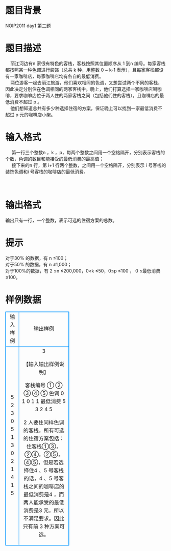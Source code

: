 # 

 
 # 题目背景 
NOIP2011&nbsp;day1&nbsp;第二题<BR> 

 
 # 题目描述 
&nbsp;&nbsp;&nbsp;&nbsp;丽江河边有n&nbsp;家很有特色的客栈，客栈按照其位置顺序从&nbsp;1&nbsp;到n&nbsp;编号。每家客栈都按照某一种色调进行装饰（总共&nbsp;k&nbsp;种，用整数&nbsp;0&nbsp;~&nbsp;k-1&nbsp;表示），且每家客栈都设有一家咖啡店，每家咖啡店均有各自的最低消费。&nbsp;<BR>&nbsp;&nbsp;&nbsp;&nbsp;两位游客一起去丽江旅游，他们喜欢相同的色调，又想尝试两个不同的客栈，因此决定分别住在色调相同的两家客栈中。晚上，他们打算选择一家咖啡店喝咖啡，要求咖啡店位于两人住的两家客栈之间（包括他们住的客栈），且咖啡店的最低消费不超过&nbsp;p&nbsp;。&nbsp;<BR>&nbsp;&nbsp;&nbsp;&nbsp;他们想知道总共有多少种选择住宿的方案，保证晚上可以找到一家最低消费不超过&nbsp;p&nbsp;元的咖啡店小聚。&nbsp; 

 
 # 输入格式 
&nbsp;&nbsp;&nbsp;&nbsp;&nbsp;第一行三个整数n&nbsp;，k&nbsp;，p，每两个整数之间用一个空格隔开，分别表示客栈的个数，色调的数目和能接受的最低消费的最高值；&nbsp;<BR>&nbsp;&nbsp;&nbsp;&nbsp;&nbsp;接下来的n&nbsp;行，第&nbsp;i+1&nbsp;行两个整数，之间用一个空格隔开，分别表示&nbsp;i&nbsp;号客栈的装饰色调和i&nbsp;号客栈的咖啡店的最低消费。&nbsp;<BR>&nbsp;<BR>&nbsp; 

 
 # 输出格式 
输出只有一行，一个整数，表示可选的住宿方案的总数。&nbsp; 

 
 # 提示 
对于30%&nbsp;的数据，有&nbsp;n&nbsp;≤100；&nbsp;<BR>对于50%&nbsp;的数据，有&nbsp;n&nbsp;≤1,000；&nbsp;<BR>对于100%的数据，有&nbsp;2&nbsp;≤n&nbsp;≤200,000，0&lt;k&nbsp;≤50，0≤p&nbsp;≤100&nbsp;，&nbsp;0&nbsp;≤最低消费≤100。&nbsp; 
# 样例数据
<style>
        table,table tr th, table tr td { border:1px solid #0094ff; }
        table { width: 200px; min-height: 25px; line-height: 25px; text-align: center; border-collapse: collapse;}   
    </style>
<table>
	<tr>
		<td>输入样例</td>
		<td>输出样例</td>
	</tr>
<tr><td>5 2 3 
0 5 
1 3 
0 2 
1 4 
1 5 </td><td>3

【输入输出样例说明】 
 
客栈编号  ①  ②  ③  ④  ⑤ 
色调      0   1   0   1   1 
最低消费  5   3   2   4   5 
 
2 人要住同样色调的客栈，所有可选的住宿方案包括：住客栈①③，②④，②⑤，④⑤，但是若选择住4 、5 号客栈的话，4 、5 号客栈之间的咖啡店的最低消费是4 ，而两人能承受的最低消费是3 元，所以不满足要求。因此只有前 3 种方案可选。</td></tr></table>
